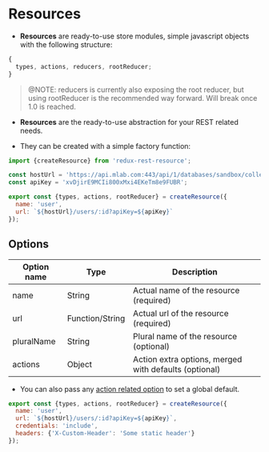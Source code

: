 # Resources

- **Resources** are ready-to-use store modules, simple javascript objects with the following structure:

```js
{
  types, actions, reducers, rootReducer;
}
```

> @NOTE: reducers is currently also exposing the root reducer, but using rootReducer is the recommended way forward. Will break once 1.0 is reached.

- **Resources** are the ready-to-use abstraction for your REST related needs.

- They can be created with a simple factory function:

```js
import {createResource} from 'redux-rest-resource';

const hostUrl = 'https://api.mlab.com:443/api/1/databases/sandbox/collections';
const apiKey = 'xvDjirE9MCIi800xMxi4EKeTm8e9FUBR';

export const {types, actions, rootReducer} = createResource({
  name: 'user',
  url: `${hostUrl}/users/:id?apiKey=${apiKey}`
});
```

## Options

| **Option name** | **Type**        | **Description**                                       |
| --------------- | --------------- | ----------------------------------------------------- |
| name            | String          | Actual name of the resource (required)                |
| url             | Function/String | Actual url of the resource (required)                 |
| pluralName      | String          | Plural name of the resource (optional)                |
| actions         | Object          | Action extra options, merged with defaults (optional) |

- You can also pass any [action related option](Actions.md#available-options) to set a global default.

```js
export const {types, actions, rootReducer} = createResource({
  name: 'user',
  url: `${hostUrl}/users/:id?apiKey=${apiKey}`,
  credentials: 'include',
  headers: {'X-Custom-Header': 'Some static header'}
});
```
